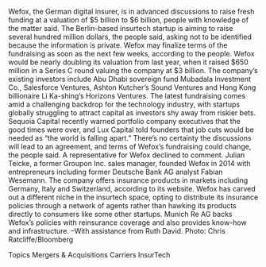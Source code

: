 Wefox, the German digital insurer, is in advanced discussions to raise fresh funding at a valuation of $5 billion to $6 billion, people with knowledge of the matter said.
The Berlin-based insurtech startup is aiming to raise several hundred million dollars, the people said, asking not to be identified because the information is private. Wefox may finalize terms of the fundraising as soon as the next few weeks, according to the people.
Wefox would be nearly doubling its valuation from last year, when it raised $650 million in a Series C round valuing the company at $3 billion. The company’s existing investors include Abu Dhabi sovereign fund Mubadala Investment Co., Salesforce Ventures, Ashton Kutcher’s Sound Ventures and Hong Kong billionaire Li Ka-shing’s Horizons Ventures.
The latest fundraising comes amid a challenging backdrop for the technology industry, with startups globally struggling to attract capital as investors shy away from riskier bets. Sequoia Capital recently warned portfolio company executives that the good times were over, and Lux Capital told founders that job cuts would be needed as “the world is falling apart.”
There’s no certainty the discussions will lead to an agreement, and terms of Wefox’s fundraising could change, the people said. A representative for Wefox declined to comment.
Julian Teicke, a former Groupon Inc. sales manager, founded Wefox in 2014 with entrepreneurs including former Deutsche Bank AG analyst Fabian Wesemann. The company offers insurance products in markets including Germany, Italy and Switzerland, according to its website.
Wefox has carved out a different niche in the insurtech space, opting to distribute its insurance policies through a network of agents rather than hawking its products directly to consumers like some other startups. Munich Re AG backs Wefox’s policies with reinsurance coverage and also provides know-how and infrastructure.
–With assistance from Ruth David.
Photo: Chris Ratcliffe/Bloomberg

Topics
Mergers & Acquisitions
Carriers
InsurTech
